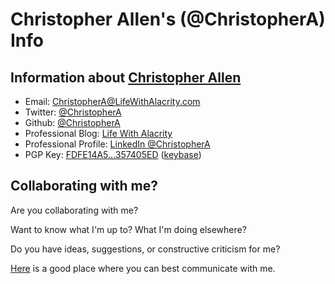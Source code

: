 # Christopher Allen's (@ChristopherA) Info

## Information about [Christopher Allen](https://ChristopherA.info)

<ul>
  <li>Email: <a href="mailto:ChristopherA@LifeWithAlacrity.com" rel="me">ChristopherA@LifeWithAlacrity.com</a></li>
  <li>Twitter: <a href="https://twitter.com/ChristopherA" rel="me">@ChristopherA</a></li>
  <li>Github: <a href="https://github.com/ChristopherA" rel="me">@ChristopherA</a></li>
  <li>Professional Blog: <a href="https://LifeWithAlacrity.com" rel="me">Life With Alacrity</a></li>
  <li>Professional Profile: <a href="https://LinkedIn.com/in/ChristopherA" rel="me">LinkedIn @ChristopherA</a></li>
  <li>PGP Key: <a href rel="pgpkey" href="https://raw.githubusercontent.com/ChristopherA/self/master/357405ED.asc">FDFE14A5…357405ED</a> (<a href="https://keybase.io/christophera" rel="me">keybase</a>)</li>
</ul>

## Collaborating with me?

Are you collaborating with me?

Want to know what I'm up to? What I'm doing elsewhere?

Do you have ideas, suggestions, or constructive criticism for me?

[Here](http://www.Github.com/self) is a good place where you can best communicate with me.


